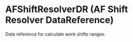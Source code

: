 # AFShiftResolverDR (AF Shift Resolver DataReference)

Data reference for calculate work shifts ranges.
